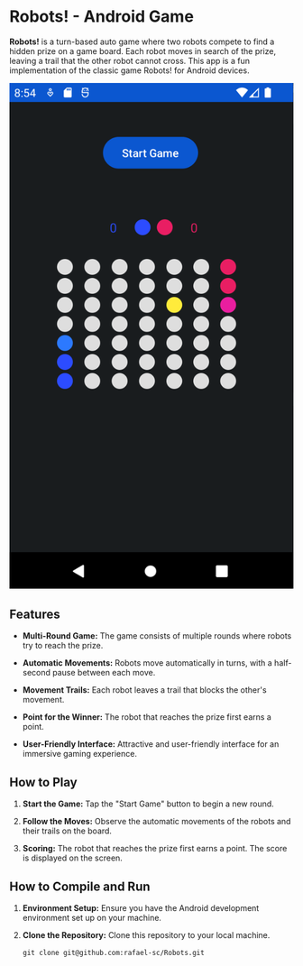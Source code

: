 # Robots! - Android Game

**Robots!** is a turn-based auto game where two robots compete to find a hidden prize on a game board. Each robot moves in search of the prize, leaving a trail that the other robot cannot cross. This app is a fun implementation of the classic game Robots! for Android devices.

![Screenshot](screenshot.png)

## Features

- **Multi-Round Game:** The game consists of multiple rounds where robots try to reach the prize.

- **Automatic Movements:** Robots move automatically in turns, with a half-second pause between each move.

- **Movement Trails:** Each robot leaves a trail that blocks the other's movement.

- **Point for the Winner:** The robot that reaches the prize first earns a point.

- **User-Friendly Interface:** Attractive and user-friendly interface for an immersive gaming experience.

## How to Play

1. **Start the Game:** Tap the "Start Game" button to begin a new round.

2. **Follow the Moves:** Observe the automatic movements of the robots and their trails on the board.

3. **Scoring:** The robot that reaches the prize first earns a point. The score is displayed on the screen.


## How to Compile and Run

1. **Environment Setup:** Ensure you have the Android development environment set up on your machine.

2. **Clone the Repository:** Clone this repository to your local machine.

   ```shell
   git clone git@github.com:rafael-sc/Robots.git
